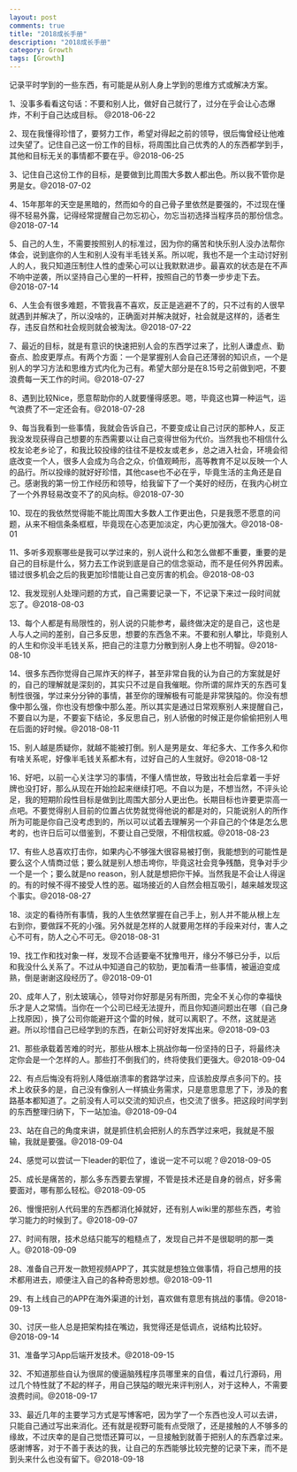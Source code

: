 ```yaml
---
layout: post
comments: true
title: "2018成长手册"
description: "2018成长手册"
category: Growth
tags: [Growth]
---
```



记录平时学到的一些东西，有可能是从别人身上学到的思维方式或解决方案。

<!--more-->



1、没事多看看这句话：不要和别人比，做好自己就行了，过分在乎会让心态爆炸，不利于自己达成目标。 @2018-06-22

2、现在我懂得珍惜了，要努力工作，希望对得起之前的领导，很后悔曾经让他难过失望了。记住自己这一份工作的目标，将周围比自己优秀的人的东西都学到手，其他和目标无关的事情都不要在乎。@2018-06-25

3、记住自己这份工作的目标，是要做到比周围大多数人都出色。所以我不管你是男是女。@2018-07-02

4、15年那年的天空是黑暗的，然而如今的自己骨子里依然是要强的，不过现在懂得不轻易外露，记得经常提醒自己勿忘初心，勿忘当初选择当程序员的那份信念。@2018-07-14

5、自己的人生，不需要按照别人的标准过，因为你的痛苦和快乐别人没办法帮你体会，说到底你的人生和别人没有半毛钱关系。所以呢，我也不是一个主动讨好别人的人，我只知道压制住人性的虚荣心可以让我默默进步。最喜欢的状态是在不声不响中逆袭，所以坚持自己心里的一杆秤，按照自己的节奏一步步走下去。 @2018-07-14

6、人生会有很多难题，不管我喜不喜欢，反正是逃避不了的，只不过有的人很早就遇到并解决了，所以没啥的，正确面对并解决就好，社会就是这样的，适者生存，违反自然和社会规则就会被淘汰。@2018-07-22

7、最近的目标，就是有意识的快速把别人会的东西学过来了，比别人谦虚点、勤奋点、脸皮更厚点。有两个方面：一个是掌握别人会自己还薄弱的知识点，一个是别人的学习方法和思维方式内化为己有。希望大部分是在8.15号之前做到吧，不要浪费每一天工作的时间。@2018-07-27

8、遇到比较Nice，愿意帮助你的人就要懂得感恩。嗯，毕竟这也算一种运气，运气浪费了不一定还会有。@2018-07-28

9、每当我看到一些事情，我就会告诉自己，不要变成让自己讨厌的那种人，反正我没发现获得自己想要的东西需要以让自己变得世俗为代价。当然我也不相信什么校友论老乡论了，和我比较投缘的往往不是校友或老乡，总之进入社会，环境会彻底改变一个人，很多人会成为乌合之众，价值观畸形，高等教育不足以反映一个人的品行。所以投缘的就好好珍惜，其他case也不必在乎，毕竟生活的主角还是自己。感谢我的第一份工作经历和领导，给我留下了一个美好的经历，在我内心树立了一个外界轻易改变不了的风向标。@2018-07-30

10、现在的我依然觉得能不能比周围大多数人工作更出色，只是我愿不愿意的问题，从来不相信条条框框，毕竟现在心态更加淡定，内心更加强大。@2018-08-01

11、多听多观察哪些是我可以学过来的，别人说什么和怎么做都不重要，重要的是自己的目标是什么，努力去工作说到底是自己的信念驱动，而不是任何外界因素。错过很多机会之后的我更加珍惜能让自己变厉害的机会。@2018-08-03

12、我发现别人处理问题的方式，自己需要记录一下，不记录下来过一段时间就忘了。@2018-08-03

13、每个人都是有局限性的，别人说的只能参考，最终做决定的是自己，这也是人与人之间的差别，自己多反思，想要的东西急不来。不要和别人攀比，毕竟别人的人生和你没半毛钱关系，把自己的注意力分散到别人身上也不明智。@2018-08-10

14、很多东西你觉得自己屌炸天的样子，甚至非常自我的认为自己的方案就是好的，自己的理解就是深刻的，其实只不过是自我催眠。你所谓的屌炸天的东西可复制性很强，学过来分分钟的事情，甚至你的理解极有可能是非常狭隘的。你没有想像中那么强，你也没有想像中那么差。所以其实是通过日常观察别人来提醒自己，不要自以为是，不要妄下结论，多反思自己，别人骄傲的时候正是你偷偷把别人甩在后面的好时候。@2018-08-11

15、别人越是质疑你，就越不能被打倒。别人是男是女、年纪多大、工作多久和你有啥关系呢，好像半毛钱关系都木有，过好自己的人生就好。@2018-08-12

16、好吧，以前一心关注学习的事情，不懂人情世故，导致出社会后拿着一手好牌也没打好，那么从现在开始捡起来继续打吧。不自以为是，不想当然，不评头论足，我的短期阶段性目标是做到比周围大部分人更出色。长期目标也许要更崇高一点吧。不要觉得别人目前的位置占优势就觉得他说的都是对的，只能说别人的所作所为可能是你自己没考虑到的，所以可以试着去理解另一个非自己的个体是怎么思考的，也许日后可以借鉴到，不要让自己受限，不相信权威。@2018-08-23

17、有些人总喜欢打击你，如果内心不够强大很容易被打倒，我能想到的可能性是要么这个人情商过低；要么就是别人想击垮你，毕竟这社会竞争残酷，竞争对手少一个是一个；要么就是no reason，别人就是想把你干掉。当然我是不会让人得逞的。有的时候不得不接受人性的恶。磁场接近的人自然会相互吸引，越来越发现这个事实。@2018-08-27

18、淡定的看待所有事情，我的人生依然掌握在自己手上，别人并不能从根上左右到你，要做踩不死的小强。另外就是怎样的人就要用怎样的手段来对付，害人之心不可有，防人之心不可无。@2018-08-31

19、找工作和找对象一样，发现不合适要毫不犹豫甩开，缘分不够已分手，以后和我没什么关系了。不过从中知道自己的软肋，更加看清一些事情，被逼迫变成熟，倒是谢谢这段经历了。@2018-09-01

20、成年人了，别太玻璃心，领导对你好那是另有所图，完全不关心你的幸福快乐才是人之常情。当你在一个公司已经无法提升，而且你知道问题出在哪（自己身上找原因），换了公司你能避开这个雷的时候，就可以离职了。不然，这就是逃避。所以珍惜自己已经学到的东西，在新公司好好发挥出来。@2018-09-03

21、那些承载着苦难的时光，那些从根本上挑战你每一份坚持的日子，将最终决定你会是一个怎样的人。那些打不倒我们的，终将使我们更强大。@2018-09-04

22、有点后悔没有将别人降低崩溃率的套路学过来，应该脸皮厚点多问下的。技术上收获多的是，自己没有像别人一样搞业务需求，只是意思意思了下，涉及的套路基本都知道了。之前没有人可以交流的知识点，也交流了很多。把这段时间学到的东西整理归纳下，下一站加油。@2018-09-04

23、站在自己的角度来讲，就是抓住机会把别人的东西学过来吧，我就是不服输，我就是要强。@2018-09-04

24、感觉可以尝试一下leader的职位了，谁说一定不可以呢？@2018-09-05

25、成长是痛苦的，那么多东西要去掌握，不管是技术还是自身的弱点，好多需要面对，哪有那么轻松。@2018-09-05

26、慢慢把别人代码里的东西都消化掉就好，还有别人wiki里的那些东西，考验学习能力的时候到了。@2018-09-07

27、时间有限，技术总结只能写的粗糙点了，发现自己并不是很聪明的那一类人。@2018-09-09

28、准备自己开发一款短视频APP了，其实就是想独立做事情，将自己想用的技术都用进去，顺便注入自己的各种奇思妙想。@2018-09-11

29、有上线自己的APP在海外渠道的计划，喜欢做有意思有挑战的事情。@2018-09-13

30、讨厌一些人总是把架构挂在嘴边，我觉得还是低调点，说结构比较好。@2018-09-14

31、准备学习App后端开发技术。@2018-09-15

32、不知道那些自认为很屌的傻逼脑残程序员哪里来的自信，看过几行源码，用过几个特性就了不起的样子，用自己狭隘的眼光来评判别人，对于这种人，不需要浪费时间。@2018-09-17

33、最近几年的主要学习方式是写博客吧，因为学了一个东西也没人可以去讲，只能自己通过写出来消化。还有就是视野可能有点受限了，还是接触的人不够多的缘故，不过庆幸的是自己觉悟还算可以，一旦接触到就善于把别人的东西拿过来。感谢博客，对于不善于表达的我，让自己的东西能够比较完整的记录下来，而不是到头来什么也没有留下。@2018-09-18


